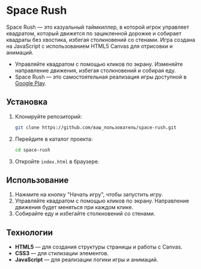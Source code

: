 # Space Rush

Space Rush — это казуальный таймкиллер, в которой игрок управляет квадратом, который движется по зацикленной дорожке и собирает квадраты без хвостика, избегая столкновений со стенами. Игра создана на JavaScript с использованием HTML5 Canvas для отрисовки и анимаций.

- Управляйте квадратом с помощью кликов по экрану. Изменяйте направление движения, избегая столкновений и собирая еду.
- Space Rush — это самостоятельная реализация игры доступной в [Google Play](https://play.google.com/store/apps/details?id=com.eggies.spacerush).

## Установка

1. Клонируйте репозиторий:

   ```bash
   git clone https://github.com/ваш_пользователь/space-rush.git
   ```

2. Перейдите в каталог проекта:

   ```bash
   cd space-rush
   ```

3. Откройте `index.html` в браузере.

## Использование

1. Нажмите на кнопку "Начать игру", чтобы запустить игру.
2. Управляйте квадратом с помощью кликов по экрану. Направление движения будет меняться при каждом клике.
3. Собирайте еду и избегайте столкновений со стенами.

## Технологии

- **HTML5** — для создания структуры страницы и работы с Canvas.
- **CSS3** — для стилизации элементов.
- **JavaScript** — для реализации логики игры и анимаций.